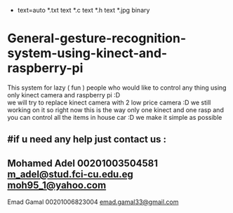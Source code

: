 * text=auto
*.txt text
*.c text
*.h text
*.jpg binary

# General-gesture-recognition-system-using-kinect-and-raspberry-pi
This system for lazy ( fun )  people who would like to control any thing using only kinect camera and raspberry pi :D  
we will try to replace kinect camera with 2 low price camera :D we still working on it  so right now this is the way only one 
kinect and one rasp and you can control all the items in house car :D  we make it simple as possible 

#if u need any help just contact us : 
------------------ 
 Mohamed Adel 
 00201003504581 
 m_adel@stud.fci-cu.edu.eg 
 moh95_1@yahoo.com 
 ------------------ 
 Emad Gamal 
 00201006823004 
 emad.gamal33@gmail.com 

